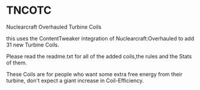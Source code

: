 # TNCOTC
Nuclearcraft Overhauled Turbine Coils

this uses the ContentTweaker integration of Nuclearcraft:Overhauled to add 31 new Turbine Coils.

Please read the readme.txt for all of the added coils,the rules and the Stats of them.

These Coils are for people who want some extra free energy from their turbine, don't expect a giant increase in Coil-Efficiency.

